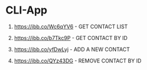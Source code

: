 # CLI-App

1. https://ibb.co/Wc6qYV6 - GET CONTACT LIST

2. https://ibb.co/b7Tkc9P - GET CONTACT BY ID

3. https://ibb.co/yfDwLyj - ADD A NEW CONTACT

4. https://ibb.co/QYz43DG - REMOVE CONTACT BY ID
